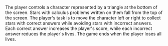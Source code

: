 The player controls a character represented by a triangle at the bottom of the screen. Stars with calculus problems written on them fall from the top of the screen. The player's task is to move the character left or right to collect stars with correct answers while avoiding stars with incorrect answers. Each correct answer increases the player's score, while each incorrect answer reduces the player's lives. The game ends when the player loses all lives.
